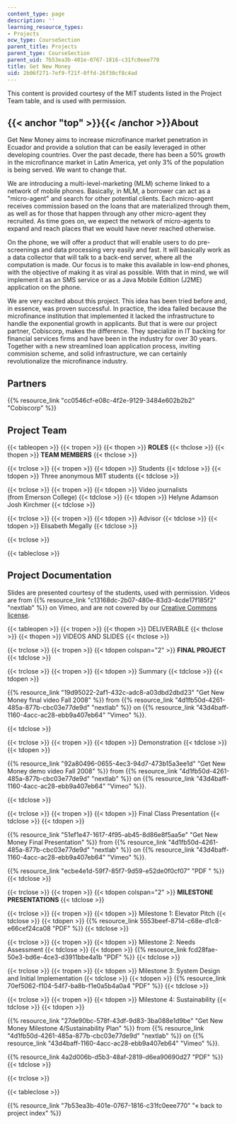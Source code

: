 ```yaml
---
content_type: page
description: ''
learning_resource_types:
- Projects
ocw_type: CourseSection
parent_title: Projects
parent_type: CourseSection
parent_uid: 7b53ea3b-401e-0767-1816-c31fc0eee770
title: Get New Money
uid: 2b06f271-7ef9-f21f-0ffd-26f30cf8c4ad
---
```


This content is provided courtesy of the MIT students listed in the Project Team table, and is used with permission.

{{< anchor "top" >}}{{< /anchor >}}About
----------------------------------------

Get New Money aims to increase microfinance market penetration in Ecuador and provide a solution that can be easily leveraged in other developing countries. Over the past decade, there has been a 50% growth in the microfinance market in Latin America, yet only 3% of the population is being served. We want to change that.

We are introducing a multi-level-marketing (MLM) scheme linked to a network of mobile phones. Basically, in MLM, a borrower can act as a "micro-agent" and search for other potential clients. Each micro-agent receives commission based on the loans that are materialized through them, as well as for those that happen through any other micro-agent they recruited. As time goes on, we expect the network of micro-agents to expand and reach places that we would have never reached otherwise.

On the phone, we will offer a product that will enable users to do pre-screenings and data processing very easily and fast. It will basically work as a data collector that will talk to a back-end server, where all the computation is made. Our focus is to make this available in low-end phones, with the objective of making it as viral as possible. With that in mind, we will implement it as an SMS service or as a Java Mobile Edition (J2ME) application on the phone.

We are very excited about this project. This idea has been tried before and, in essence, was proven successful. In practice, the idea failed because the microfinance institution that implemented it lacked the infrastructure to handle the exponential growth in applicants. But that is were our project partner, Cobiscorp, makes the difference. They specialize in IT backing for financial services firms and have been in the industry for over 30 years. Together with a new streamlined loan application process, inviting commision scheme, and solid infrastructure, we can certainly revolutionalize the microfinance industry.

Partners
--------

{{% resource_link "cc0546cf-e08c-4f2e-9129-3484e602b2b2" "Cobiscorp" %}}

Project Team
------------

{{< tableopen >}}
{{< tropen >}}
{{< thopen >}}
**ROLES**
{{< thclose >}}
{{< thopen >}}
**TEAM MEMBERS**
{{< thclose >}}

{{< trclose >}}
{{< tropen >}}
{{< tdopen >}}
Students
{{< tdclose >}}
{{< tdopen >}}
Three anonymous MIT students
{{< tdclose >}}

{{< trclose >}}
{{< tropen >}}
{{< tdopen >}}
Video journalists  
(from Emerson College)
{{< tdclose >}}
{{< tdopen >}}
Helyne Adamson  
Josh Kirchmer
{{< tdclose >}}

{{< trclose >}}
{{< tropen >}}
{{< tdopen >}}
Advisor
{{< tdclose >}}
{{< tdopen >}}
Elisabeth Megally
{{< tdclose >}}

{{< trclose >}}

{{< tableclose >}}

Project Documentation
---------------------

Slides are presented courtesy of the students, used with permission. Videos are from {{% resource_link "c13168dc-2b07-480e-83d3-4cde17f185f2" "nextlab" %}} on Vimeo, and are not covered by our [Creative Commons license](/terms/#cc).

{{< tableopen >}}
{{< tropen >}}
{{< thopen >}}
DELIVERABLE
{{< thclose >}}
{{< thopen >}}
VIDEOS AND SLIDES
{{< thclose >}}

{{< trclose >}}
{{< tropen >}}
{{< tdopen colspan="2" >}}
**FINAL PROJECT**
{{< tdclose >}}

{{< trclose >}}
{{< tropen >}}
{{< tdopen >}}
Summary
{{< tdclose >}}
{{< tdopen >}}


{{% resource_link "19d95022-2af1-432c-adc8-a03dbd2dbd23" "Get New Money final video Fall 2008" %}} from {{% resource_link "4d1fb50d-4261-485a-877b-cbc03e77de9d" "nextlab" %}} on {{% resource_link "43d4baff-1160-4acc-ac28-ebb9a407eb64" "Vimeo" %}}.


{{< tdclose >}}

{{< trclose >}}
{{< tropen >}}
{{< tdopen >}}
Demonstration
{{< tdclose >}}
{{< tdopen >}}


{{% resource_link "92a80496-0655-4ec3-94d7-473b15a3ee1d" "Get New Money demo video Fall 2008" %}} from {{% resource_link "4d1fb50d-4261-485a-877b-cbc03e77de9d" "nextlab" %}} on {{% resource_link "43d4baff-1160-4acc-ac28-ebb9a407eb64" "Vimeo" %}}.


{{< tdclose >}}

{{< trclose >}}
{{< tropen >}}
{{< tdopen >}}
Final Class Presentation
{{< tdclose >}}
{{< tdopen >}}


{{% resource_link "51ef1e47-1617-4f95-ab45-8d86e8f5aa5e" "Get New Money Final Presentation" %}} from {{% resource_link "4d1fb50d-4261-485a-877b-cbc03e77de9d" "nextlab" %}} on {{% resource_link "43d4baff-1160-4acc-ac28-ebb9a407eb64" "Vimeo" %}}.

  
{{% resource_link "ecbe4e1d-59f7-85f7-9d59-e52de0f0cf07" "PDF   " %}}
{{< tdclose >}}

{{< trclose >}}
{{< tropen >}}
{{< tdopen colspan="2" >}}
**MILESTONE PRESENTATIONS**
{{< tdclose >}}

{{< trclose >}}
{{< tropen >}}
{{< tdopen >}}
Milestone 1: Elevator Pitch
{{< tdclose >}}
{{< tdopen >}}
{{% resource_link 5553beef-8714-c68e-d1c8-e66cef24ca08 "PDF" %}}
{{< tdclose >}}

{{< trclose >}}
{{< tropen >}}
{{< tdopen >}}
Milestone 2: Needs Assessment
{{< tdclose >}}
{{< tdopen >}}
{{% resource_link fcd28fae-50e3-bd6e-4ce3-d3911bbe4a1b "PDF" %}}
{{< tdclose >}}

{{< trclose >}}
{{< tropen >}}
{{< tdopen >}}
Milestone 3: System Design and Initial Implementation
{{< tdclose >}}
{{< tdopen >}}
{{% resource_link 70ef5062-f104-54f7-ba8b-f1e0a5b4a0a4 "PDF" %}}
{{< tdclose >}}

{{< trclose >}}
{{< tropen >}}
{{< tdopen >}}
Milestone 4: Sustainability
{{< tdclose >}}
{{< tdopen >}}


{{% resource_link "27de90bc-578f-43df-9d83-3ba088e1d9be" "Get New Money Milestone 4/Sustainability Plan" %}} from {{% resource_link "4d1fb50d-4261-485a-877b-cbc03e77de9d" "nextlab" %}} on {{% resource_link "43d4baff-1160-4acc-ac28-ebb9a407eb64" "Vimeo" %}}.

  
{{% resource_link 4a2d006b-d5b3-48af-2819-d6ea90690d27 "PDF" %}}
{{< tdclose >}}

{{< trclose >}}

{{< tableclose >}}

{{% resource_link "7b53ea3b-401e-0767-1816-c31fc0eee770" "« back to project index" %}}